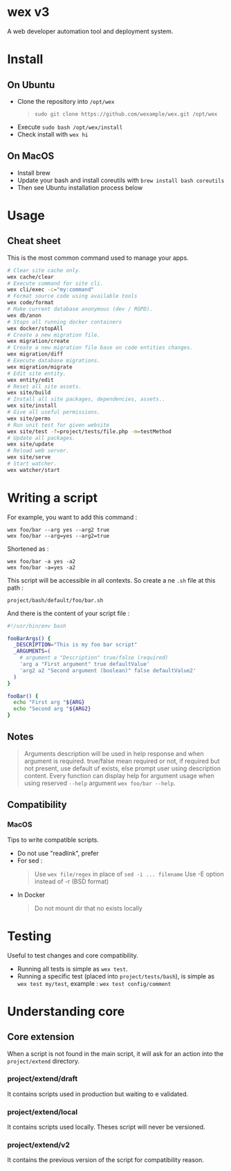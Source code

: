 # wex v3

A web developer automation tool and deployment system.

# Install

## On Ubuntu

- Clone the repository into `/opt/wex`
  > `sudo git clone https://github.com/wexample/wex.git /opt/wex`
- Execute `sudo bash /opt/wex/install`
- Check install with `wex hi`

## On MacOS

- Install brew
- Update your bash and install coreutils with `brew install bash coreutils`
- Then see Ubuntu installation process below

# Usage

## Cheat sheet

This is the most common command used to manage your apps.

```bash
# Clear site cache only.
wex cache/clear
# Execute command for site cli.
wex cli/exec -c="my:command"
# Format source code using available tools
wex code/format
# Make current database anonymous (dev / RGPD).
wex db/anon
# Stops all running docker containers
wex docker/stopAll
# Create a new migration file.
wex migration/create
# Create a new migration file base on code entities changes.
wex migration/diff
# Execute database migrations.
wex migration/migrate
# Edit site entity.
wex entity/edit
# Reset all site assets.
wex site/build
# Install all site packages, dependencies, assets..
wex site/install
# Give all useful permissions.
wex site/perms
# Run unit test for given website
wex site/test -f=project/tests/file.php -m=testMethod
# Update all packages.
wex site/update
# Reload web server.
wex site/serve
# Start watcher.
wex watcher/start
```

# Writing a script

For example, you want to add this command :
 
    wex foo/bar --arg yes --arg2 true
    wex foo/bar --arg=yes --arg2=true

Shortened as :

    wex foo/bar -a yes -a2
    wex foo/bar -a=yes -a2

This script will be accessible in all contexts. So create a ne `.sh` file at this path :

    project/bash/default/foo/bar.sh
    
And there is the content of your script file :

```bash
#!/usr/bin/env bash

fooBarArgs() {
  _DESCRIPTION="This is my foo bar script"
  _ARGUMENTS=(
    # argument a "Description" true/false (required)
    'arg a "First argument" true defaultValue'
    'arg2 a2 "Second argument (boolean)" false defaultValue2'
  )
}

fooBar() {
  echo "First arg "${ARG}
  echo "Second arg "${ARG2}
}

```

## Notes
  > Arguments description will be used in help response and when argument is required.
  > true/false mean required or not, if required but not present, use default uf exists, else prompt user using description content.
  > Every function can display help for argument usage when using reserved `--help` argument `wex foo/bar --help`.

## Compatibility

### MacOS

Tips to write compatible scripts.

- Do not use "readlink", prefer 
- For sed :
  > Use `wex file/regex` in place of `sed -i ... filename`
  > Use -E option instead of -r (BSD format)
- In Docker
  > Do not mount dir that no exists locally

# Testing

Useful to test changes and core compatibility.

- Running all tests is simple as `wex test`.
- Running a specific test (placed into `project/tests/bash`), is simple as `wex test my/test`, example : `wex test config/comment`

# Understanding core

## Core extension

When a script is not found in the main script, it will ask for an action into the `project/extend` directory.

### project/extend/draft

It contains scripts used in production but waiting to e validated.

### project/extend/local

It contains scripts used locally. Theses script will never be versioned.

### project/extend/v2

It contains the previous version of the script for compatibility reason.